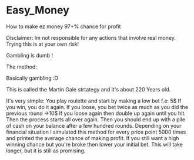 # Easy_Money
How to make ez money 97+% chance for profit 

Disclaimer: 
Im not responsible for any actions that involve real money.
Trying this is at your own risk! 

Gambling is dumb !

The method:

Basically gambling :D

This is called the Martin Gale strtategy and it's about 220 Years old.

It's very simple: You play roulette and start by making a low bet f.e: 5$
If you win, you do it again. If you loose, you bet twice as much as
you did the previous round ->10$
If you loose again then double up again until you hit. Then the process
starts all over again. Then you should end up with a pile of cash on your
balance after a few hundred rounds. Depending on your financial situation I simulated this method
for every price point 5000 times and printed the average chance of making
profit. If you still want a high winning chance but you're broke then lower your initial
bet. This will take longer, but it is still as promising.
